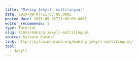 ```yaml
---
title: "Making Jekyll  multilingual"
date: 2014-09-07T21:03:00.000Z
posted_date: 2015-05-02T21:03:00.000Z
editor_recommends: 1
type: Tutorial
slug: links/making-jekyll-multilingual
source: Sylvain Durand
link: http://sylvaindurand.org/making-jekyll-multilingual/
tool:
  - Jekyll
---
```





